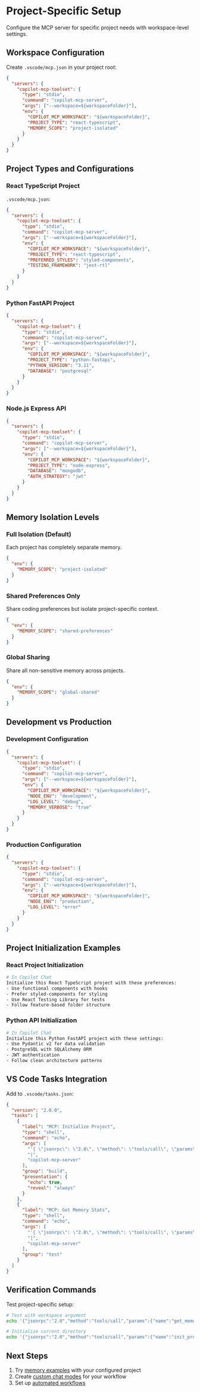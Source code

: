 # Project-Specific Setup

Configure the MCP server for specific project needs with workspace-level settings.

## Workspace Configuration

Create `.vscode/mcp.json` in your project root:

```json
{
  "servers": {
    "copilot-mcp-toolset": {
      "type": "stdio",
      "command": "copilot-mcp-server",
      "args": ["--workspace=${workspaceFolder}"],
      "env": {
        "COPILOT_MCP_WORKSPACE": "${workspaceFolder}",
        "PROJECT_TYPE": "react-typescript",
        "MEMORY_SCOPE": "project-isolated"
      }
    }
  }
}
```

## Project Types and Configurations

### React TypeScript Project

`.vscode/mcp.json`:
```json
{
  "servers": {
    "copilot-mcp-toolset": {
      "type": "stdio",
      "command": "copilot-mcp-server",
      "args": ["--workspace=${workspaceFolder}"],
      "env": {
        "COPILOT_MCP_WORKSPACE": "${workspaceFolder}",
        "PROJECT_TYPE": "react-typescript",
        "PREFERRED_STYLES": "styled-components",
        "TESTING_FRAMEWORK": "jest-rtl"
      }
    }
  }
}
```

### Python FastAPI Project

```json
{
  "servers": {
    "copilot-mcp-toolset": {
      "type": "stdio",
      "command": "copilot-mcp-server",
      "args": ["--workspace=${workspaceFolder}"],
      "env": {
        "COPILOT_MCP_WORKSPACE": "${workspaceFolder}",
        "PROJECT_TYPE": "python-fastapi",
        "PYTHON_VERSION": "3.11",
        "DATABASE": "postgresql"
      }
    }
  }
}
```

### Node.js Express API

```json
{
  "servers": {
    "copilot-mcp-toolset": {
      "type": "stdio",
      "command": "copilot-mcp-server",
      "args": ["--workspace=${workspaceFolder}"],
      "env": {
        "COPILOT_MCP_WORKSPACE": "${workspaceFolder}",
        "PROJECT_TYPE": "node-express",
        "DATABASE": "mongodb",
        "AUTH_STRATEGY": "jwt"
      }
    }
  }
}
```

## Memory Isolation Levels

### Full Isolation (Default)
Each project has completely separate memory.

```json
{
  "env": {
    "MEMORY_SCOPE": "project-isolated"
  }
}
```

### Shared Preferences Only
Share coding preferences but isolate project-specific context.

```json
{
  "env": {
    "MEMORY_SCOPE": "shared-preferences"
  }
}
```

### Global Sharing
Share all non-sensitive memory across projects.

```json
{
  "env": {
    "MEMORY_SCOPE": "global-shared"
  }
}
```

## Development vs Production

### Development Configuration

```json
{
  "servers": {
    "copilot-mcp-toolset": {
      "type": "stdio",
      "command": "copilot-mcp-server",
      "args": ["--workspace=${workspaceFolder}"],
      "env": {
        "COPILOT_MCP_WORKSPACE": "${workspaceFolder}",
        "NODE_ENV": "development",
        "LOG_LEVEL": "debug",
        "MEMORY_VERBOSE": "true"
      }
    }
  }
}
```

### Production Configuration

```json
{
  "servers": {
    "copilot-mcp-toolset": {
      "type": "stdio",
      "command": "copilot-mcp-server",
      "args": ["--workspace=${workspaceFolder}"],
      "env": {
        "COPILOT_MCP_WORKSPACE": "${workspaceFolder}",
        "NODE_ENV": "production",
        "LOG_LEVEL": "error"
      }
    }
  }
}
```

## Project Initialization Examples

### React Project Initialization

```bash
# In Copilot Chat
Initialize this React TypeScript project with these preferences:
- Use functional components with hooks
- Prefer styled-components for styling
- Use React Testing Library for tests
- Follow feature-based folder structure
```

### Python API Initialization

```bash
# In Copilot Chat
Initialize this Python FastAPI project with these settings:
- Use Pydantic v2 for data validation
- PostgreSQL with SQLAlchemy ORM
- JWT authentication
- Follow clean architecture patterns
```

## VS Code Tasks Integration

Add to `.vscode/tasks.json`:

```json
{
  "version": "2.0.0",
  "tasks": [
    {
      "label": "MCP: Initialize Project",
      "type": "shell",
      "command": "echo",
      "args": [
        "'{ \"jsonrpc\": \"2.0\", \"method\": \"tools/call\", \"params\": { \"name\": \"init_project\", \"arguments\": { \"project_path\": \"${workspaceFolder}\" } }, \"id\": 1 }'",
        "|",
        "copilot-mcp-server"
      ],
      "group": "build",
      "presentation": {
        "echo": true,
        "reveal": "always"
      }
    },
    {
      "label": "MCP: Get Memory Stats",
      "type": "shell",
      "command": "echo",
      "args": [
        "'{ \"jsonrpc\": \"2.0\", \"method\": \"tools/call\", \"params\": { \"name\": \"get_memory_stats\", \"arguments\": {} }, \"id\": 1 }'",
        "|",
        "copilot-mcp-server"
      ],
      "group": "test"
    }
  ]
}
```

## Verification Commands

Test project-specific setup:

```bash
# Test with workspace argument
echo '{"jsonrpc":"2.0","method":"tools/call","params":{"name":"get_memory_stats","arguments":{}},"id":1}' | copilot-mcp-server --workspace="$(pwd)"

# Initialize current directory
echo '{"jsonrpc":"2.0","method":"tools/call","params":{"name":"init_project","arguments":{"project_path":"'"$(pwd)"'"}},"id":1}' | copilot-mcp-server --workspace="$(pwd)"
```

## Next Steps

1. Try [memory examples](../memory/quick-start.md) with your configured project
2. Create [custom chat modes](../chat-modes/create-custom-mode.md) for your workflow
3. Set up [automated workflows](../workflows/ci-cd-integration.md)